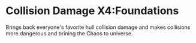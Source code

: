 # Collision Damage X4:Foundations

Brings back everyone's favorite hull collision damage and makes collisions more dangerous and brining the Chaos to universe.
